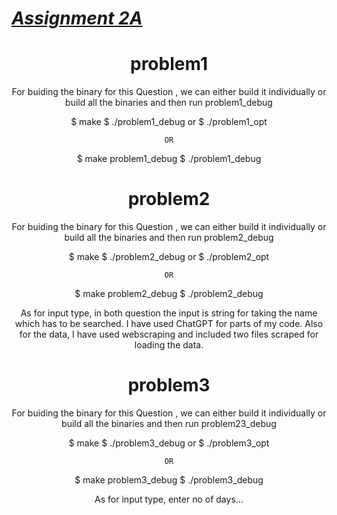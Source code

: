 


# <a href="https://github.com/vikrant-vikram/Cryptography/blob/main/Assignment/trivium_cipher.py">  *Assignment 2A* </a>

<div align="center">

# problem1

For buiding the binary for this Question , we can either build it individually or build all the binaries and then run problem1_debug

$ make
$ ./problem1_debug
    or
$ ./problem1_opt

    OR
$ make problem1_debug
$ ./problem1_debug

# problem2

For buiding the binary for this Question , we can either build it individually or build all the binaries and then run problem2_debug

$ make
$ ./problem2_debug
    or
$ ./problem2_opt

    OR
$ make problem2_debug
$ ./problem2_debug


As for input type, in both question the input is string for taking the name which has to be searched.
I have used ChatGPT for parts of my code. Also for the data, I have used webscraping and included two files scraped for loading the data.



# problem3

For buiding the binary for this Question , we can either build it individually or build all the binaries and then run problem23_debug

$ make
$ ./problem3_debug
    or
$ ./problem3_opt

    OR
$ make problem3_debug
$ ./problem3_debug


As for input type, enter no of days...


<pre>
